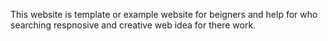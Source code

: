 This website is template or example website for beigners and help for who searching respnosive and creative web idea for there work.
